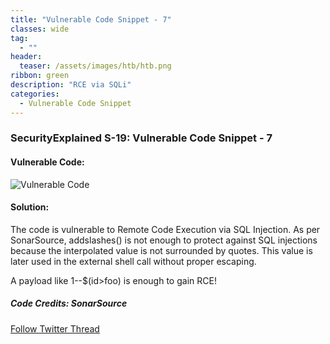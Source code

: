 ```yaml
---
title: "Vulnerable Code Snippet - 7"
classes: wide
tag: 
  - ""
header:
  teaser: /assets/images/htb/htb.png
ribbon: green
description: "RCE via SQLi"
categories:
  - Vulnerable Code Snippet
---
```

### SecurityExplained S-19: Vulnerable Code Snippet - 7

#### Vulnerable Code:

![Vulnerable Code](../media/code-7.jpg)

#### Solution:

The code is vulnerable to Remote Code Execution via SQL Injection. As per SonarSource, addslashes() is not enough to protect against SQL injections because the interpolated value is not surrounded by quotes. This value is later used in the external shell call without proper escaping.

A payload like 1--$(id>foo) is enough to gain RCE!

##### Code Credits: SonarSource

[Follow Twitter Thread](https://twitter.com/harshbothra_/status/1483835811896655877?s=20&t=DGEwqEwXwFbWH0VXkOKVsQ)
